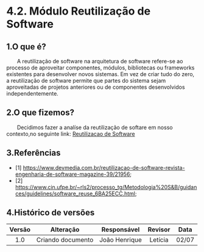 # 4.2. Módulo Reutilização de Software

## 1.O que é?

&emsp;&emsp;A reutilização de software na arquitetura de software refere-se ao processo de aproveitar componentes, módulos, bibliotecas ou frameworks existentes para desenvolver novos sistemas. Em vez de criar tudo do zero, a reutilização de software permite que partes do sistema sejam aproveitadas de projetos anteriores ou de componentes desenvolvidos independentemente.

## 2.O que fizemos?

&emsp;&emsp;Decidimos fazer a analíse da reutilização de softare em nosso contexto,no seguinte link: [Reutilizacao de Software](./4.2.1.Reutilizacao.md)

## 3.Referências

- [1] https://www.devmedia.com.br/reutilizacao-de-software-revista-engenharia-de-software-magazine-39/21956;
- [2] https://www.cin.ufpe.br/~rls2/processo_tg/Metodologia%20S&B/guidances/guidelines/software_reuse_6BA25ECC.html;

## 4.Histórico de versões

| Versão |     Alteração     |  Responsável  | Revisor | Data  |
| :----: | :---------------: | :-----------: | :-----: | :---: |
|  1.0   | Criando documento | João Henrique | Letícia | 02/07 |

